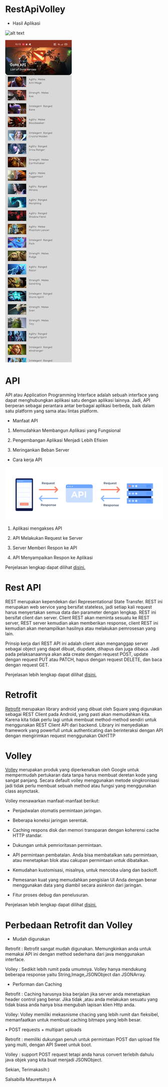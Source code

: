 # RestApiVolley

- Hasil Aplikasi 

![alt text](DotaApi/App.gif)

![alt text](DotaApi/App.jpg)


# API

API atau Application Programming Interface adalah sebuah interface yang dapat menghubungkan aplikasi satu dengan aplikasi lainnya. Jadi, API berperan sebagai perantara antar berbagai aplikasi berbeda, baik dalam satu platform yang sama atau lintas platform.

- Manfaat API

1. Memudahkan Membangun Aplikasi yang Fungsional

2. Pengembangan Aplikasi Menjadi Lebih Efisien

3. Meringankan Beban Server

- Cara kerja API 

![alt text](DotaApi/api.jpg)

1. Aplikasi mengakses API

2. API Melakukan Request ke Server

3. Server Memberi Respon ke API

4. API Menyampaikan Respon ke Aplikasi

Penjelasan  lengkap dapat dilihat [disini.](https://www.niagahoster.co.id/blog/api-adalah/#:~:text=API%20atau%20Application%20Programming%20Interface,yang%20sama%20atau%20lintas%20platform.)


# Rest API

REST merupakan kependekan dari Representational State Transfer. REST ini merupakan web service yang bersifat stateless, jadi setiap kali request harus menyertakan semua data dan parameter dengan lengkap. REST ini bersifat client dan server. Client REST akan meminta sesuatu ke REST server, REST server kemudian akan memberikan response, client REST ini kemudian akan menampilkan hasilnya atau melakukan pemrosesan yang lain.

Prinsip kerja dari  REST API ini adalah client akan menganggap  server sebagai object yang dapat dibuat, diupdate, dihapus dan juga dibaca. Jadi pada pelaksanaannya akan ada create dengan request POST, update dengan request PUT atau PATCH, hapus dengan request DELETE, dan baca dengan request GET.

Penjelasan lebih lengkap dapat dilihat [disini.](https://www.proweb.co.id/articles/restful/restful-api.html)


# Retrofit

[Retrofit]( https://www.codepolitan.com/library-yang-wajib-kamu-coba-untuk-membuat-aplikasi-android-59b254b6d153c) merupakan library android yang dibuat oleh Square yang digunakan sebagai REST Client pada Android, yang pasti akan memudahkan kita. Karena kita tidak perlu lagi untuk membuat method-method sendiri untuk menggunakan REST Client API dari backend. Library ini menyediakan framework yang powerfull untuk authenticating dan berinteraksi dengan API dengan mengirimkan request menggunakan OkHTTP

# Volley 
[Volley]( https://www.codepolitan.com/library-yang-wajib-kamu-coba-untuk-membuat-aplikasi-android-59b254b6d153c) merupakan produk yang diperkenalkan oleh Google untuk mempermudah pertukaran data tanpa harus membuat deretan kode yang sangat panjang. Secara default volley menggunakan metode singkronisasi jadi tidak perlu membuat sebuah method atau fungsi yang menggunakan class asynctask.

Volley menawarkan manfaat-manfaat berikut:

-	Penjadwalan otomatis permintaan jaringan.

-	Beberapa koneksi jaringan serentak.

-	Caching respons disk dan memori transparan dengan koherensi cache HTTP standar.
-	Dukungan untuk pemrioritasan permintaan.
-	API permintaan pembatalan. Anda bisa membatalkan satu permintaan, atau menetapkan blok atau cakupan permintaan untuk dibatalkan.
-	Kemudahan kustomisasi, misalnya, untuk mencoba ulang dan backoff.
-	Pemesanan kuat yang memudahkan pengisian UI Anda dengan benar menggunakan data yang diambil secara asinkron dari jaringan.
-	Fitur proses debug dan penelusuran.

Penjelasan lebih lengkap dapat dilihat [disini.]( https://developer.android.com/training/volley?hl=id#:~:text=Volley%20adalah%20library%20HTTP%20yang,Penjadwalan%20otomatis%20permintaan%20jaringan.)

# Perbedaan Retrofit dan Volley
-	Mudah digunakan

Retrofit : Retrofit sangat mudah digunakan. Memungkinkan anda untuk memakai API ini dengan method sederhana dari java menggunakan interface.

Volley : Sedikit lebih rumit pada umumnya. Volley hanya mendukung beberapa response yaitu String,Image,JSONObject dan JSONArray.

-	Performan dan Caching

Retrofit : Caching harusnya bisa berjalan jika server anda menetapkan header control yang benar. Jika tidak ,atau anda melakukan sesuatu yang tidak biasa anda hanya bisa mengubah lapisan klien Http anda.

Volley: Volley memiliki mekasnisme chacing yang lebih rumit dan fleksibel, memanfaatkan untuk membuat caching bitmaps yang lebih besar.

•	POST requests + multipart uploads

Retrofit : memiliki dukungan penuh untuk permintaan POST dan upload file yang multi, dengan API Sweet untuk boot.

Volley : support POST request tetapi anda harus convert terlebih dahulu java objek yang kita buat menjadi JSONObject.

Sekian, Terimakasih:)

Salsabilla Maurettasya A




